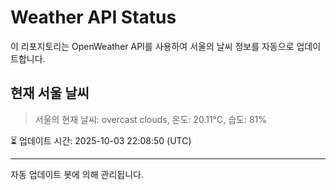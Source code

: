 
# Weather API Status

이 리포지토리는 OpenWeather API를 사용하여 서울의 날씨 정보를 자동으로 업데이트합니다.

## 현재 서울 날씨
> 서울의 현재 날씨: overcast clouds, 온도: 20.11°C, 습도: 81%

⏳ 업데이트 시간: 2025-10-03 22:08:50 (UTC)

---
자동 업데이트 봇에 의해 관리됩니다.
